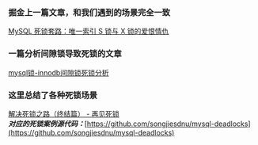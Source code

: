 ### 掘金上一篇文章，和我们遇到的场景完全一致
[MySQL 死锁套路：唯一索引 S 锁与 X 锁的爱恨情仇](https://juejin.im/post/5ce3cfa46fb9a07ece67a4a9)

### 一篇分析间隙锁导致死锁的文章
[mysql锁-innodb间隙锁死锁分析](https://blog.csdn.net/ignorewho/article/details/86029240)

### 这里总结了各种死锁场景
[解决死锁之路（终结篇） - 再见死锁](https://www.aneasystone.com/archives/2018/04/solving-dead-locks-four.html)
<br>***对应的死锁案例源代码：***[https://github.com/songjiesdnu/mysql-deadlocks](https://github.com/songjiesdnu/mysql-deadlocks)